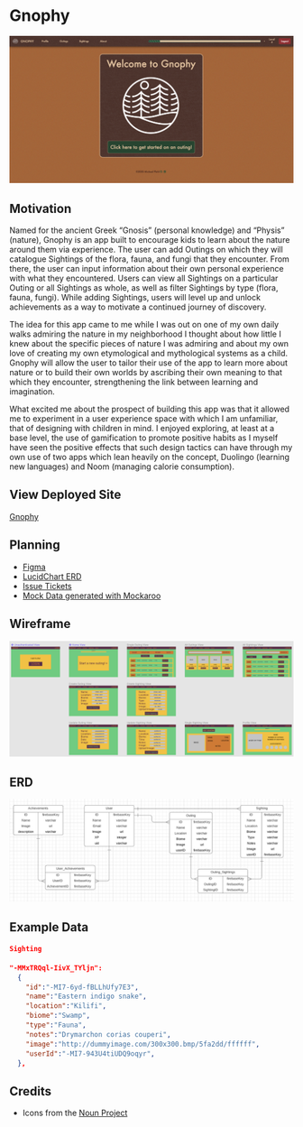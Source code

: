 # Gnophy
![HomePage](readmeScreenshot.png)

## Motivation
Named for the ancient Greek “Gnosis” (personal knowledge) and “Physis” (nature), Gnophy is an app built to encourage kids to learn about the nature around them via experience. The user can add Outings on which they will catalogue Sightings of the flora, fauna, and fungi that they encounter. From there, the user can input information about their own personal experience with what they encountered. Users can view all Sightings on a particular Outing or all Sightings as whole, as well as filter Sightings by type (flora, fauna, fungi). While adding Sightings, users will level up and unlock achievements as a way to motivate a continued journey of discovery.

The idea for this app came to me while I was out on one of my own daily walks admiring the nature in my neighborhood I thought about how little I knew about the specific pieces of nature I was admiring and about my own love of creating my own etymological and mythological systems as a child. Gnophy will allow the user to tailor their use of the app to learn more about nature or to build their own worlds by ascribing their own meaning to that which they encounter, strengthening the link between learning and imagination.

What excited me about the prospect of building this app was that it allowed me to experiment in a user experience space with which I am unfamiliar, that of designing with children in mind. I enjoyed exploring, at least at a base level, the use of gamification to promote positive habits as I myself have seen the positive effects that such design tactics can have through my own use of two apps which lean heavily on the concept, Duolingo (learning new languages) and Noom (managing calorie consumption).

## View Deployed Site
[Gnophy](https://gnophy.netlify.app/)

## Planning
- [Figma](https://www.figma.com/file/hWzcLhr02oMvVBbYAX6rwH/GNOPHY?node-id=0%3A1)
- [LucidChart ERD](https://lucid.app/lucidchart/invitations/accept/1b3b35d2-821b-4843-9f39-c1be7ed772eb)
- [Issue Tickets](https://github.com/michaelpfohl/ec13-capstone-gnophy/projects)
- [Mock Data generated with Mockaroo](https://www.mockaroo.com/466f9bc0)

## Wireframe
![Figma](figmaWireframe.png)
## ERD
![LucidChart](lucidchartERD.png)

## Example Data
```json
Sighting

"-MMxTRQql-IivX_TYljn":
  {
    "id":"-MI7-6yd-fBLLhUfy7E3",
    "name":"Eastern indigo snake",
    "location":"Kilifi",
    "biome":"Swamp",
    "type":"Fauna",
    "notes":"Drymarchon corias couperi",
    "image":"http://dummyimage.com/300x300.bmp/5fa2dd/ffffff",
    "userId":"-MI7-943U4tiUDQ9oqyr",
  },
```

## Credits
- Icons from the [Noun Project](https://thenounproject.com/)

